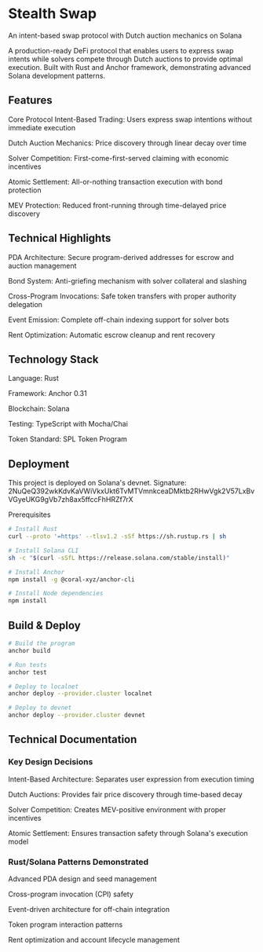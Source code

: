 # Stealth Swap
An intent-based swap protocol with Dutch auction mechanics on Solana

A production-ready DeFi protocol that enables users to express swap intents while solvers compete through Dutch auctions to provide optimal execution. Built with Rust and Anchor framework, demonstrating advanced Solana development patterns.

## Features
Core Protocol
Intent-Based Trading: Users express swap intentions without immediate execution

Dutch Auction Mechanics: Price discovery through linear decay over time

Solver Competition: First-come-first-served claiming with economic incentives

Atomic Settlement: All-or-nothing transaction execution with bond protection

MEV Protection: Reduced front-running through time-delayed price discovery

## Technical Highlights
PDA Architecture: Secure program-derived addresses for escrow and auction management

Bond System: Anti-griefing mechanism with solver collateral and slashing

Cross-Program Invocations: Safe token transfers with proper authority delegation

Event Emission: Complete off-chain indexing support for solver bots

Rent Optimization: Automatic escrow cleanup and rent recovery

##  Technology Stack
Language: Rust

Framework: Anchor 0.31

Blockchain: Solana

Testing: TypeScript with Mocha/Chai

Token Standard: SPL Token Program

## Deployment
This project is deployed on Solana's devnet. 
Signature: 2NuQeQ392wkKdvKaVWiVkxUkt6TvMTVmnkceaDMktb2RHwVgk2V57LxBvVGyeUKG9gVb7zh8ax5ffccFhHRZf7rX

Prerequisites
```bash
# Install Rust
curl --proto '=https' --tlsv1.2 -sSf https://sh.rustup.rs | sh

# Install Solana CLI
sh -c "$(curl -sSfL https://release.solana.com/stable/install)"

# Install Anchor
npm install -g @coral-xyz/anchor-cli

# Install Node dependencies
npm install
```

## Build & Deploy
```bash
# Build the program
anchor build

# Run tests
anchor test

# Deploy to localnet
anchor deploy --provider.cluster localnet

# Deploy to devnet
anchor deploy --provider.cluster devnet
```

## Technical Documentation
### Key Design Decisions
Intent-Based Architecture: Separates user expression from execution timing

Dutch Auctions: Provides fair price discovery through time-based decay

Solver Competition: Creates MEV-positive environment with proper incentives

Atomic Settlement: Ensures transaction safety through Solana's execution model

### Rust/Solana Patterns Demonstrated
Advanced PDA design and seed management

Cross-program invocation (CPI) safety

Event-driven architecture for off-chain integration

Token program interaction patterns

Rent optimization and account lifecycle management


